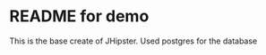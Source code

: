 README for demo
==========================

This is the base create of JHipster. Used postgres for the database
